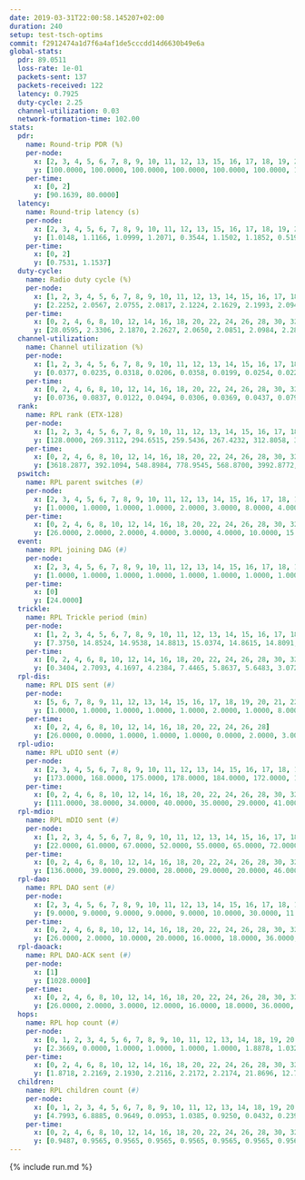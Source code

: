 ```yaml
---
date: 2019-03-31T22:00:58.145207+02:00
duration: 240
setup: test-tsch-optims
commit: f2912474a1d7f6a4af1de5cccdd14d6630b49e6a
global-stats:
  pdr: 89.0511
  loss-rate: 1e-01
  packets-sent: 137
  packets-received: 122
  latency: 0.7925
  duty-cycle: 2.25
  channel-utilization: 0.03
  network-formation-time: 102.00
stats:
  pdr:
    name: Round-trip PDR (%)
    per-node:
      x: [2, 3, 4, 5, 6, 7, 8, 9, 10, 11, 12, 13, 15, 16, 17, 18, 19, 20, 21, 22, 23, 24, 25]
      y: [100.0000, 100.0000, 100.0000, 100.0000, 100.0000, 100.0000, 100.0000, 100.0000, 100.0000, 100.0000, 100.0000, 100.0000, 0.0000, 0.0000, 0.0000, 100.0000, 100.0000, 100.0000, 100.0000, 100.0000, 100.0000, 100.0000, 100.0000]
    per-time:
      x: [0, 2]
      y: [90.1639, 80.0000]
  latency:
    name: Round-trip latency (s)
    per-node:
      x: [2, 3, 4, 5, 6, 7, 8, 9, 10, 11, 12, 13, 15, 16, 17, 18, 19, 20, 21, 22, 23, 24, 25]
      y: [1.0148, 1.1166, 1.0999, 1.2071, 0.3544, 1.1502, 1.1852, 0.5192, 1.1255, 0.2750, 0.2554, 0.4864, nan, nan, nan, 0.2647, 0.5178, 0.7657, 0.7874, 0.5771, 1.1073, 1.0863, 0.4440]
    per-time:
      x: [0, 2]
      y: [0.7531, 1.1537]
  duty-cycle:
    name: Radio duty cycle (%)
    per-node:
      x: [1, 2, 3, 4, 5, 6, 7, 8, 9, 10, 11, 12, 13, 14, 15, 16, 17, 18, 19, 20, 21, 22, 23, 24, 25]
      y: [2.2252, 2.0567, 2.0755, 2.0817, 2.1224, 2.1629, 2.1993, 2.0945, 2.2343, 2.0953, 2.2097, 2.2374, 2.2654, 2.3937, 2.1130, 2.0781, 2.2883, 2.3359, 2.3573, 2.3804, 2.3757, 2.3752, 2.5667, 2.4742, 2.4813]
    per-time:
      x: [0, 2, 4, 6, 8, 10, 12, 14, 16, 18, 20, 22, 24, 26, 28, 30, 32, 34, 36, 38, 40, 42, 44, 46, 48, 50, 52, 54, 56, 58, 60, 62, 64, 66, 68, 70, 72, 74, 76, 78, 80, 82, 84, 86, 88, 90, 92, 94, 96, 98, 100, 102, 104, 106, 108, 110, 112, 114, 116, 118, 120, 122, 124, 126, 128, 130, 132, 134, 136, 138, 140, 142, 144, 146, 148, 150, 152, 154, 156, 158, 160, 162, 164, 166, 168, 170, 172, 174, 176, 178, 180, 182, 184, 186, 188, 190, 192, 194, 196, 198, 200, 202, 204, 206, 208, 210, 212, 214, 216, 218, 220, 222, 224, 226, 228, 230, 232, 234, 236, 238]
      y: [28.0595, 2.3306, 2.1870, 2.2627, 2.0650, 2.0851, 2.0984, 2.2837, 2.2501, 2.2535, 2.3167, 2.3046, 2.3126, 2.3400, 2.3724, 2.0703, 2.0203, 1.9982, 2.0099, 2.0038, 2.0020, 2.0025, 2.0072, 1.9959, 1.9925, 1.9929, 2.0008, 1.9962, 2.0109, 2.0218, 2.0043, 1.9981, 1.9947, 1.9911, 1.9952, 1.9895, 2.0009, 2.0037, 1.9993, 1.9970, 2.0020, 1.9947, 2.0109, 2.0146, 1.9954, 2.0162, 2.0015, 1.9985, 2.0044, 1.9951, 1.9988, 1.9964, 1.9952, 1.9942, 2.0033, 2.0102, 2.0056, 2.0084, 1.9956, 2.0004, 2.0074, 1.9990, 1.9947, 1.9983, 2.0005, 2.0062, 1.9975, 2.0065, 1.9986, 2.0030, 1.9979, 2.0042, 2.0103, 2.0016, 2.0080, 1.9980, 1.9927, 2.0013, 1.9977, 1.9927, 2.0082, 2.0022, 2.0108, 1.9985, 1.9933, 1.9988, 1.9974, 1.9931, 1.9967, 2.0029, 2.0000, 2.0071, 2.0042, 1.9950, 2.0053, 2.0090, 1.9948, 1.9973, 2.0019, 2.0005, 2.0083, 2.0003, 2.0012, 1.9980, 1.9992, 2.0064, 2.0010, 2.0012, 2.0009, 2.0070, 2.0004, 1.9930, 2.0022, 2.0087, 1.9985, 2.0004, 2.0036, 2.0022, 1.9991, 1.9957]
  channel-utilization:
    name: Channel utilization (%)
    per-node:
      x: [1, 2, 3, 4, 5, 6, 7, 8, 9, 10, 11, 12, 13, 14, 15, 16, 17, 18, 19, 20, 21, 22, 23, 24, 25]
      y: [0.0377, 0.0235, 0.0318, 0.0206, 0.0358, 0.0199, 0.0254, 0.0226, 0.0210, 0.0230, 0.0200, 0.0237, 0.0228, 0.0230, 0.0333, 0.0229, 0.0446, 0.0266, 0.0228, 0.0314, 0.0260, 0.0257, 0.0252, 0.0224, 0.0211]
    per-time:
      x: [0, 2, 4, 6, 8, 10, 12, 14, 16, 18, 20, 22, 24, 26, 28, 30, 32, 34, 36, 38, 40, 42, 44, 46, 48, 50, 52, 54, 56, 58, 60, 62, 64, 66, 68, 70, 72, 74, 76, 78, 80, 82, 84, 86, 88, 90, 92, 94, 96, 98, 100, 102, 104, 106, 108, 110, 112, 114, 116, 118, 120, 122, 124, 126, 128, 130, 132, 134, 136, 138, 140, 142, 144, 146, 148, 150, 152, 154, 156, 158, 160, 162, 164, 166, 168, 170, 172, 174, 176, 178, 180, 182, 184, 186, 188, 190, 192, 194, 196, 198, 200, 202, 204, 206, 208, 210, 212, 214, 216, 218, 220, 222, 224, 226, 228, 230, 232, 234, 236, 238]
      y: [0.0736, 0.0837, 0.0122, 0.0494, 0.0306, 0.0369, 0.0437, 0.0797, 0.0737, 0.0776, 0.0924, 0.0879, 0.0893, 0.0995, 0.1128, 0.0317, 0.0201, 0.0180, 0.0184, 0.0207, 0.0205, 0.0181, 0.0188, 0.0171, 0.0172, 0.0171, 0.0192, 0.0177, 0.0238, 0.0243, 0.0203, 0.0177, 0.0174, 0.0167, 0.0184, 0.0173, 0.0196, 0.0198, 0.0180, 0.0175, 0.0190, 0.0179, 0.0230, 0.0234, 0.0186, 0.0235, 0.0184, 0.0173, 0.0186, 0.0182, 0.0192, 0.0187, 0.0179, 0.0172, 0.0196, 0.0221, 0.0199, 0.0217, 0.0178, 0.0199, 0.0216, 0.0198, 0.0177, 0.0177, 0.0188, 0.0197, 0.0176, 0.0204, 0.0192, 0.0206, 0.0185, 0.0202, 0.0223, 0.0186, 0.0203, 0.0183, 0.0177, 0.0202, 0.0193, 0.0171, 0.0193, 0.0195, 0.0208, 0.0189, 0.0184, 0.0195, 0.0188, 0.0172, 0.0183, 0.0189, 0.0187, 0.0209, 0.0189, 0.0178, 0.0209, 0.0234, 0.0184, 0.0187, 0.0176, 0.0185, 0.0204, 0.0196, 0.0201, 0.0186, 0.0200, 0.0212, 0.0194, 0.0179, 0.0189, 0.0203, 0.0185, 0.0180, 0.0204, 0.0227, 0.0186, 0.0184, 0.0195, 0.0188, 0.0188, 0.0180]
  rank:
    name: RPL rank (ETX-128)
    per-node:
      x: [1, 2, 3, 4, 5, 6, 7, 8, 9, 10, 11, 12, 13, 14, 15, 16, 17, 18, 19, 20, 21, 22, 23, 24, 25]
      y: [128.0000, 269.3112, 294.6515, 259.5436, 267.4232, 312.8058, 343.1811, 1711.3016, 472.3975, 392.8279, 520.2346, 434.5309, 5340.8662, 8487.5377, 1018.7224, 6937.3401, 492.3943, 655.7016, 693.4291, 937.2355, 2279.7205, 7353.8803, 9973.0411, 821.8629, 830.9516]
    per-time:
      x: [0, 2, 4, 6, 8, 10, 12, 14, 16, 18, 20, 22, 24, 26, 28, 30, 32, 34, 36, 38, 40, 42, 44, 46, 48, 50, 52, 54, 56, 58, 60, 62, 64, 66, 68, 70, 72, 74, 76, 78, 80, 82, 84, 86, 88, 90, 92, 94, 96, 98, 100, 102, 104, 106, 108, 110, 112, 114, 116, 118, 120, 122, 124, 126, 128, 130, 132, 134, 136, 138, 140, 142, 144, 146, 148, 150, 152, 154, 156, 158, 160, 162, 164, 166, 168, 170, 172, 174, 176, 178, 180, 182, 184, 186, 188, 190, 192, 194, 196, 198, 200, 202, 204, 206, 208, 210, 212, 214, 216, 218, 220, 222, 224, 226, 228, 230, 232, 234, 236, 238]
      y: [3618.2877, 392.1094, 548.8984, 778.9545, 568.8700, 3992.8772, 8577.4308, 15223.2625, 14202.6420, 13587.3294, 15955.1398, 14518.2976, 15526.6092, 15836.9149, 17529.1461, 695.5800, 679.2800, 675.2800, 666.3600, 666.7818, 628.3000, 627.5882, 612.7800, 603.1600, 602.8400, 604.1200, 614.4902, 604.6600, 606.3400, 607.2941, 608.0980, 601.0600, 598.8800, 597.3600, 597.0000, 598.7000, 590.8077, 592.0200, 587.4200, 573.8200, 569.8800, 575.9412, 565.2549, 557.2941, 564.8627, 554.6538, 541.0000, 539.6800, 527.9000, 519.1569, 519.0588, 509.5000, 508.1373, 511.1176, 501.2941, 494.1509, 482.2000, 480.5600, 477.2157, 467.4038, 467.0385, 459.4615, 453.9600, 453.5800, 453.2400, 452.1400, 450.7200, 450.5294, 458.8269, 448.7200, 451.4118, 452.8431, 447.8654, 449.3400, 449.6667, 451.4400, 453.2400, 455.4340, 446.2353, 443.9600, 446.4510, 442.7843, 438.1800, 439.7200, 439.4400, 439.4400, 438.3200, 439.7647, 438.3800, 445.0784, 450.0600, 449.4000, 449.4600, 449.1200, 453.4630, 448.1731, 447.9412, 446.6000, 452.5000, 457.0800, 459.4510, 456.7400, 454.6078, 463.6604, 450.8800, 452.5000, 449.3000, 457.4600, 460.5490, 460.2200, 459.9216, 462.7400, 474.6182, 457.6600, 455.1400, 451.6275, 447.6800, 448.6471, 446.8400, 451.5400]
  pswitch:
    name: RPL parent switches (#)
    per-node:
      x: [2, 3, 4, 5, 6, 7, 8, 9, 10, 11, 12, 13, 14, 15, 16, 17, 18, 19, 20, 21, 22, 23, 24, 25]
      y: [1.0000, 1.0000, 1.0000, 1.0000, 2.0000, 3.0000, 8.0000, 4.0000, 4.0000, 3.0000, 3.0000, 24.0000, 37.0000, 4.0000, 31.0000, 6.0000, 8.0000, 7.0000, 2.0000, 11.0000, 41.0000, 57.0000, 9.0000, 9.0000]
    per-time:
      x: [0, 2, 4, 6, 8, 10, 12, 14, 16, 18, 20, 22, 24, 26, 28, 30, 32, 34, 36, 38, 40, 42, 44, 46, 48, 50, 52, 54, 56, 58, 60, 62, 64, 66, 68, 70, 72, 74, 76, 78, 80, 82, 84, 86, 88, 90, 92, 94, 96, 98, 100, 102, 104, 106, 108, 110, 112, 114, 116, 118, 120, 122, 124, 126, 128, 130, 132, 134, 136, 138, 140, 142, 144, 146, 148, 150, 152, 154, 156, 158, 160, 162, 164, 166, 168, 170, 172, 174, 176, 178, 180, 182, 184, 186, 188, 190, 192, 194, 196, 198, 200, 202, 204, 206, 208, 210, 212, 214, 216, 218, 220, 222, 224, 226, 228, 230, 232, 234, 236]
      y: [26.0000, 2.0000, 2.0000, 4.0000, 3.0000, 4.0000, 10.0000, 15.0000, 16.0000, 19.0000, 22.0000, 17.0000, 20.0000, 23.0000, 23.0000, 0.0000, 0.0000, 0.0000, 0.0000, 5.0000, 0.0000, 1.0000, 0.0000, 0.0000, 0.0000, 0.0000, 1.0000, 0.0000, 0.0000, 1.0000, 1.0000, 0.0000, 0.0000, 0.0000, 0.0000, 0.0000, 2.0000, 0.0000, 0.0000, 0.0000, 0.0000, 1.0000, 1.0000, 1.0000, 1.0000, 2.0000, 0.0000, 0.0000, 0.0000, 1.0000, 1.0000, 0.0000, 1.0000, 1.0000, 1.0000, 3.0000, 0.0000, 0.0000, 1.0000, 2.0000, 2.0000, 2.0000, 0.0000, 0.0000, 0.0000, 0.0000, 0.0000, 1.0000, 2.0000, 0.0000, 1.0000, 1.0000, 2.0000, 0.0000, 1.0000, 0.0000, 0.0000, 3.0000, 1.0000, 0.0000, 1.0000, 1.0000, 0.0000, 0.0000, 0.0000, 0.0000, 0.0000, 1.0000, 0.0000, 1.0000, 0.0000, 0.0000, 0.0000, 0.0000, 4.0000, 2.0000, 1.0000, 0.0000, 0.0000, 0.0000, 1.0000, 0.0000, 1.0000, 3.0000, 0.0000, 2.0000, 0.0000, 0.0000, 1.0000, 0.0000, 1.0000, 0.0000, 5.0000, 0.0000, 0.0000, 1.0000, 0.0000, 1.0000, 0.0000]
  event:
    name: RPL joining DAG (#)
    per-node:
      x: [2, 3, 4, 5, 6, 7, 8, 9, 10, 11, 12, 13, 14, 15, 16, 17, 18, 19, 20, 21, 22, 23, 24, 25]
      y: [1.0000, 1.0000, 1.0000, 1.0000, 1.0000, 1.0000, 1.0000, 1.0000, 1.0000, 1.0000, 1.0000, 1.0000, 1.0000, 1.0000, 1.0000, 1.0000, 1.0000, 1.0000, 1.0000, 1.0000, 1.0000, 1.0000, 1.0000, 1.0000]
    per-time:
      x: [0]
      y: [24.0000]
  trickle:
    name: RPL Trickle period (min)
    per-node:
      x: [1, 2, 3, 4, 5, 6, 7, 8, 9, 10, 11, 12, 13, 14, 15, 16, 17, 18, 19, 20, 21, 22, 23, 24, 25]
      y: [7.3750, 14.8524, 14.9538, 14.8813, 15.0374, 14.8615, 14.8091, 14.3355, 14.8497, 15.0299, 14.8347, 14.8212, 12.5817, 13.9698, 14.5010, 14.1197, 14.8322, 14.6644, 14.6315, 14.6421, 14.1712, 11.7900, 11.2103, 14.7335, 14.8653]
    per-time:
      x: [0, 2, 4, 6, 8, 10, 12, 14, 16, 18, 20, 22, 24, 26, 28, 30, 32, 34, 36, 38, 40, 42, 44, 46, 48, 50, 52, 54, 56, 58, 60, 62, 64, 66, 68, 70, 72, 74, 76, 78, 80, 82, 84, 86, 88, 90, 92, 94, 96, 98, 100, 102, 104, 106, 108, 110, 112, 114, 116, 118, 120, 122, 124, 126, 128, 130, 132, 134, 136, 138, 140, 142, 144, 146, 148, 150, 152, 154, 156, 158, 160, 162, 164, 166, 168, 170, 172, 174, 176, 178, 180, 182, 184, 186, 188, 190, 192, 194, 196, 198, 200, 202, 204, 206, 208, 210, 212, 214, 216, 218, 220, 222, 224, 226, 228, 230, 232, 234, 236, 238]
      y: [0.3404, 2.7093, 4.1697, 4.2384, 7.4465, 5.8637, 5.6483, 3.0720, 2.9633, 3.2776, 2.9846, 2.7323, 2.8036, 2.9268, 2.4660, 2.4467, 3.8448, 5.0681, 6.2041, 9.0559, 9.0877, 9.2521, 10.1362, 16.9520, 17.4763, 17.4763, 17.4763, 17.4763, 17.4763, 17.4763, 17.4763, 17.4763, 17.4763, 17.4763, 17.4763, 17.4763, 17.4763, 17.4763, 17.4763, 17.4763, 17.4763, 17.4763, 17.4763, 17.4763, 17.4763, 17.4763, 17.4763, 17.4763, 17.4763, 17.4763, 17.4763, 17.4763, 17.4763, 17.4763, 17.4763, 17.4763, 17.4763, 17.4763, 17.4763, 17.4763, 17.4763, 17.4763, 17.4763, 17.4763, 17.4763, 17.4763, 17.4763, 17.4763, 17.4763, 17.4763, 17.4763, 17.4763, 17.4763, 17.4763, 17.4763, 17.4763, 17.4763, 17.4763, 17.4763, 17.4763, 17.4763, 17.4763, 17.4763, 17.4763, 17.4763, 17.4763, 17.4763, 17.4763, 17.4763, 17.4763, 17.4763, 17.4763, 17.4763, 17.4763, 17.4763, 17.4763, 17.4763, 17.4763, 17.4763, 17.4763, 17.4763, 17.4763, 17.4763, 17.4763, 17.4763, 17.4763, 17.4763, 17.4763, 17.4763, 17.4763, 17.4763, 17.4763, 17.4763, 17.4763, 17.4763, 17.4763, 17.4763, 17.4763, 17.4763, 17.4763]
  rpl-dis:
    name: RPL DIS sent (#)
    per-node:
      x: [5, 6, 7, 8, 9, 11, 12, 13, 14, 15, 16, 17, 18, 19, 20, 21, 22, 23, 24, 25]
      y: [1.0000, 1.0000, 1.0000, 1.0000, 1.0000, 2.0000, 1.0000, 8.0000, 10.0000, 1.0000, 9.0000, 1.0000, 1.0000, 1.0000, 1.0000, 3.0000, 4.0000, 12.0000, 2.0000, 1.0000]
    per-time:
      x: [0, 2, 4, 6, 8, 10, 12, 14, 16, 18, 20, 22, 24, 26, 28]
      y: [26.0000, 0.0000, 1.0000, 1.0000, 1.0000, 0.0000, 2.0000, 3.0000, 2.0000, 3.0000, 4.0000, 5.0000, 6.0000, 5.0000, 3.0000]
  rpl-udio:
    name: RPL uDIO sent (#)
    per-node:
      x: [2, 3, 4, 5, 6, 7, 8, 9, 10, 11, 12, 13, 14, 15, 16, 17, 18, 19, 20, 21, 22, 23, 24, 25]
      y: [173.0000, 168.0000, 175.0000, 178.0000, 184.0000, 172.0000, 182.0000, 171.0000, 173.0000, 178.0000, 168.0000, 224.0000, 227.0000, 172.0000, 228.0000, 164.0000, 169.0000, 165.0000, 165.0000, 184.0000, 185.0000, 180.0000, 171.0000, 168.0000]
    per-time:
      x: [0, 2, 4, 6, 8, 10, 12, 14, 16, 18, 20, 22, 24, 26, 28, 30, 32, 34, 36, 38, 40, 42, 44, 46, 48, 50, 52, 54, 56, 58, 60, 62, 64, 66, 68, 70, 72, 74, 76, 78, 80, 82, 84, 86, 88, 90, 92, 94, 96, 98, 100, 102, 104, 106, 108, 110, 112, 114, 116, 118, 120, 122, 124, 126, 128, 130, 132, 134, 136, 138, 140, 142, 144, 146, 148, 150, 152, 154, 156, 158, 160, 162, 164, 166, 168, 170, 172, 174, 176, 178, 180, 182, 184, 186, 188, 190, 192, 194, 196, 198, 200, 202, 204, 206, 208, 210, 212, 214, 216, 218, 220, 222, 224, 226, 228, 230, 232, 234, 236, 238, 240]
      y: [111.0000, 38.0000, 34.0000, 40.0000, 35.0000, 29.0000, 41.0000, 49.0000, 55.0000, 57.0000, 49.0000, 58.0000, 47.0000, 61.0000, 59.0000, 31.0000, 33.0000, 33.0000, 29.0000, 36.0000, 33.0000, 32.0000, 38.0000, 33.0000, 32.0000, 40.0000, 27.0000, 34.0000, 31.0000, 37.0000, 35.0000, 34.0000, 29.0000, 31.0000, 30.0000, 31.0000, 34.0000, 41.0000, 35.0000, 38.0000, 32.0000, 32.0000, 40.0000, 33.0000, 33.0000, 38.0000, 32.0000, 35.0000, 27.0000, 29.0000, 41.0000, 35.0000, 35.0000, 32.0000, 33.0000, 32.0000, 35.0000, 34.0000, 28.0000, 28.0000, 40.0000, 32.0000, 32.0000, 33.0000, 33.0000, 37.0000, 34.0000, 45.0000, 33.0000, 31.0000, 29.0000, 29.0000, 38.0000, 35.0000, 45.0000, 28.0000, 34.0000, 35.0000, 35.0000, 30.0000, 36.0000, 28.0000, 46.0000, 32.0000, 36.0000, 30.0000, 31.0000, 28.0000, 35.0000, 35.0000, 34.0000, 37.0000, 29.0000, 37.0000, 32.0000, 33.0000, 33.0000, 45.0000, 32.0000, 31.0000, 36.0000, 36.0000, 34.0000, 28.0000, 39.0000, 38.0000, 35.0000, 33.0000, 29.0000, 37.0000, 34.0000, 33.0000, 45.0000, 31.0000, 34.0000, 33.0000, 33.0000, 33.0000, 38.0000, 33.0000, 0.0000]
  rpl-mdio:
    name: RPL mDIO sent (#)
    per-node:
      x: [1, 2, 3, 4, 5, 6, 7, 8, 9, 10, 11, 12, 13, 14, 15, 16, 17, 18, 19, 20, 21, 22, 23, 24, 25]
      y: [22.0000, 61.0000, 67.0000, 52.0000, 55.0000, 65.0000, 72.0000, 69.0000, 73.0000, 60.0000, 70.0000, 84.0000, 44.0000, 26.0000, 92.0000, 28.0000, 86.0000, 94.0000, 104.0000, 91.0000, 94.0000, 47.0000, 25.0000, 69.0000, 64.0000]
    per-time:
      x: [0, 2, 4, 6, 8, 10, 12, 14, 16, 18, 20, 22, 24, 26, 28, 30, 32, 34, 36, 38, 40, 42, 44, 46, 48, 50, 52, 54, 56, 58, 60, 62, 64, 66, 68, 70, 72, 74, 76, 78, 80, 82, 84, 86, 88, 90, 92, 94, 96, 98, 100, 102, 104, 106, 108, 110, 112, 114, 116, 118, 120, 122, 124, 126, 128, 130, 132, 134, 136, 138, 140, 142, 144, 146, 148, 150, 152, 154, 156, 158, 160, 162, 164, 166, 168, 170, 172, 174, 176, 178, 180, 182, 184, 186, 188, 190, 192, 194, 196, 198, 200, 202, 204, 206, 208, 210, 212, 214, 216, 218, 220, 222, 224, 226, 228, 230, 232, 234, 236, 238]
      y: [136.0000, 39.0000, 29.0000, 28.0000, 29.0000, 20.0000, 46.0000, 126.0000, 72.0000, 79.0000, 134.0000, 130.0000, 131.0000, 121.0000, 106.0000, 41.0000, 23.0000, 7.0000, 17.0000, 1.0000, 0.0000, 8.0000, 11.0000, 5.0000, 0.0000, 0.0000, 0.0000, 2.0000, 5.0000, 6.0000, 5.0000, 5.0000, 1.0000, 1.0000, 0.0000, 1.0000, 1.0000, 5.0000, 5.0000, 5.0000, 7.0000, 0.0000, 1.0000, 0.0000, 1.0000, 5.0000, 6.0000, 6.0000, 6.0000, 0.0000, 0.0000, 1.0000, 1.0000, 1.0000, 7.0000, 5.0000, 4.0000, 5.0000, 1.0000, 1.0000, 0.0000, 1.0000, 2.0000, 8.0000, 4.0000, 6.0000, 3.0000, 0.0000, 0.0000, 1.0000, 1.0000, 3.0000, 8.0000, 5.0000, 5.0000, 2.0000, 0.0000, 1.0000, 0.0000, 1.0000, 8.0000, 8.0000, 5.0000, 3.0000, 0.0000, 0.0000, 0.0000, 0.0000, 2.0000, 6.0000, 2.0000, 5.0000, 8.0000, 2.0000, 0.0000, 0.0000, 0.0000, 0.0000, 10.0000, 7.0000, 5.0000, 2.0000, 0.0000, 1.0000, 0.0000, 1.0000, 4.0000, 7.0000, 1.0000, 6.0000, 5.0000, 0.0000, 1.0000, 0.0000, 1.0000, 8.0000, 4.0000, 6.0000, 5.0000, 1.0000]
  rpl-dao:
    name: RPL DAO sent (#)
    per-node:
      x: [2, 3, 4, 5, 6, 7, 8, 9, 10, 11, 12, 13, 14, 15, 16, 17, 18, 19, 20, 21, 22, 23, 24, 25]
      y: [9.0000, 9.0000, 9.0000, 9.0000, 9.0000, 10.0000, 30.0000, 11.0000, 10.0000, 10.0000, 11.0000, 112.0000, 158.0000, 15.0000, 139.0000, 14.0000, 12.0000, 12.0000, 9.0000, 27.0000, 157.0000, 243.0000, 15.0000, 13.0000]
    per-time:
      x: [0, 2, 4, 6, 8, 10, 12, 14, 16, 18, 20, 22, 24, 26, 28, 30, 32, 34, 36, 38, 40, 42, 44, 46, 48, 50, 52, 54, 56, 58, 60, 62, 64, 66, 68, 70, 72, 74, 76, 78, 80, 82, 84, 86, 88, 90, 92, 94, 96, 98, 100, 102, 104, 106, 108, 110, 112, 114, 116, 118, 120, 122, 124, 126, 128, 130, 132, 134, 136, 138, 140, 142, 144, 146, 148, 150, 152, 154, 156, 158, 160, 162, 164, 166, 168, 170, 172, 174, 176, 178, 180, 182, 184, 186, 188, 190, 192, 194, 196, 198, 200, 202, 204, 206, 208, 210, 212, 214, 216, 218, 220, 222, 224, 226, 228, 230, 232, 234, 236, 238]
      y: [26.0000, 2.0000, 10.0000, 20.0000, 16.0000, 18.0000, 36.0000, 75.0000, 78.0000, 85.0000, 97.0000, 85.0000, 95.0000, 107.0000, 103.0000, 1.0000, 0.0000, 0.0000, 0.0000, 5.0000, 0.0000, 1.0000, 0.0000, 0.0000, 0.0000, 0.0000, 1.0000, 0.0000, 13.0000, 5.0000, 2.0000, 0.0000, 0.0000, 2.0000, 1.0000, 1.0000, 2.0000, 0.0000, 0.0000, 0.0000, 1.0000, 1.0000, 9.0000, 7.0000, 2.0000, 3.0000, 0.0000, 0.0000, 1.0000, 1.0000, 2.0000, 1.0000, 1.0000, 1.0000, 1.0000, 3.0000, 6.0000, 5.0000, 1.0000, 4.0000, 2.0000, 2.0000, 0.0000, 1.0000, 0.0000, 2.0000, 1.0000, 1.0000, 3.0000, 2.0000, 5.0000, 4.0000, 3.0000, 2.0000, 2.0000, 0.0000, 0.0000, 3.0000, 1.0000, 2.0000, 1.0000, 1.0000, 2.0000, 0.0000, 2.0000, 5.0000, 3.0000, 4.0000, 1.0000, 1.0000, 0.0000, 2.0000, 2.0000, 2.0000, 5.0000, 2.0000, 1.0000, 0.0000, 0.0000, 4.0000, 5.0000, 2.0000, 3.0000, 3.0000, 0.0000, 3.0000, 2.0000, 0.0000, 5.0000, 0.0000, 1.0000, 0.0000, 5.0000, 3.0000, 4.0000, 1.0000, 2.0000, 2.0000, 0.0000, 1.0000]
  rpl-daoack:
    name: RPL DAO-ACK sent (#)
    per-node:
      x: [1]
      y: [1028.0000]
    per-time:
      x: [0, 2, 4, 6, 8, 10, 12, 14, 16, 18, 20, 22, 24, 26, 28, 30, 32, 34, 36, 38, 40, 42, 44, 46, 48, 50, 52, 54, 56, 58, 60, 62, 64, 66, 68, 70, 72, 74, 76, 78, 80, 82, 84, 86, 88, 90, 92, 94, 96, 98, 100, 102, 104, 106, 108, 110, 112, 114, 116, 118, 120, 122, 124, 126, 128, 130, 132, 134, 136, 138, 140, 142, 144, 146, 148, 150, 152, 154, 156, 158, 160, 162, 164, 166, 168, 170, 172, 174, 176, 178, 180, 182, 184, 186, 188, 190, 192, 194, 196, 198, 200, 202, 204, 206, 208, 210, 212, 214, 216, 218, 220, 222, 224, 226, 228, 230, 232, 234, 236, 238]
      y: [26.0000, 2.0000, 3.0000, 12.0000, 16.0000, 18.0000, 36.0000, 74.0000, 78.0000, 81.0000, 95.0000, 86.0000, 94.0000, 105.0000, 102.0000, 1.0000, 0.0000, 0.0000, 0.0000, 5.0000, 0.0000, 1.0000, 0.0000, 0.0000, 0.0000, 0.0000, 1.0000, 0.0000, 14.0000, 4.0000, 2.0000, 0.0000, 0.0000, 2.0000, 1.0000, 1.0000, 2.0000, 0.0000, 0.0000, 0.0000, 1.0000, 1.0000, 10.0000, 6.0000, 2.0000, 3.0000, 0.0000, 0.0000, 1.0000, 1.0000, 2.0000, 1.0000, 1.0000, 1.0000, 1.0000, 3.0000, 6.0000, 5.0000, 1.0000, 4.0000, 2.0000, 2.0000, 0.0000, 1.0000, 0.0000, 2.0000, 1.0000, 1.0000, 3.0000, 2.0000, 5.0000, 4.0000, 3.0000, 2.0000, 2.0000, 0.0000, 0.0000, 3.0000, 1.0000, 2.0000, 1.0000, 1.0000, 2.0000, 0.0000, 2.0000, 5.0000, 3.0000, 4.0000, 1.0000, 1.0000, 0.0000, 2.0000, 2.0000, 2.0000, 5.0000, 2.0000, 1.0000, 0.0000, 0.0000, 4.0000, 5.0000, 2.0000, 3.0000, 3.0000, 0.0000, 3.0000, 2.0000, 0.0000, 5.0000, 0.0000, 1.0000, 0.0000, 5.0000, 3.0000, 4.0000, 1.0000, 2.0000, 2.0000, 0.0000, 1.0000]
  hops:
    name: RPL hop count (#)
    per-node:
      x: [0, 1, 2, 3, 4, 5, 6, 7, 8, 9, 10, 11, 12, 13, 14, 18, 19, 20, 21, 22, 23, 24, 25]
      y: [2.3669, 0.0000, 1.0000, 1.0000, 1.0000, 1.0000, 1.8878, 1.0324, 1.1439, 2.0000, 1.0473, 2.0716, 2.0000, 2.2027, 3.2272, 3.3597, 3.3574, 3.3597, 4.2508, 3.5041, 5.0412, 4.3523, 4.3523]
    per-time:
      x: [0, 2, 4, 6, 8, 10, 12, 14, 16, 18, 20, 22, 24, 26, 28, 30, 32, 34, 36, 38, 40, 42, 44, 46, 48, 50, 52, 54, 56, 58, 60, 62, 64, 66, 68, 70, 72, 74, 76, 78, 80, 82, 84, 86, 88, 90, 92, 94, 96, 98, 100, 102, 104, 106, 108, 110, 112, 114, 116, 118, 120, 122, 124, 126, 128, 130, 132, 134, 136, 138, 140, 142, 144, 146, 148, 150, 152, 154, 156, 158, 160, 162, 164, 166, 168, 170, 172, 174, 176, 178, 180, 182, 184, 186, 188, 190, 192, 194, 196, 198, 200, 202, 204, 206, 208, 210, 212, 214, 216, 218, 220, 222, 224, 226, 228, 230, 232, 234, 236, 238]
      y: [1.8718, 2.2169, 2.1930, 2.2116, 2.2172, 2.2174, 21.8696, 12.7174, 12.8043, 23.9783, 22.9130, 11.7609, 13.8913, 13.7174, 2.2826, 2.3043, 2.3043, 2.3043, 2.3043, 2.3261, 2.3478, 2.3478, 2.3478, 2.3478, 2.3478, 2.3478, 2.3478, 2.3478, 2.3478, 2.3478, 2.3478, 2.3478, 2.3478, 2.3478, 2.3478, 2.3478, 2.3261, 2.3043, 2.3043, 2.3043, 2.3043, 2.3043, 2.3043, 2.2609, 2.1957, 2.1739, 2.1739, 2.1739, 2.1739, 2.1739, 2.1739, 2.1739, 2.1739, 2.1739, 2.1739, 2.1739, 2.1739, 2.1739, 2.1739, 2.2174, 2.2174, 2.2174, 2.2174, 2.2174, 2.2174, 2.2174, 2.2174, 2.2391, 2.2609, 2.2609, 2.2609, 2.2609, 2.2609, 2.2609, 2.2609, 2.2609, 2.2609, 2.2609, 2.2609, 2.2609, 2.2609, 2.2609, 2.2609, 2.2609, 2.2609, 2.2609, 2.2609, 2.2609, 2.2609, 2.2609, 2.2609, 2.2609, 2.2609, 2.2609, 2.2609, 2.2609, 2.2609, 2.2609, 2.2609, 2.2609, 2.2609, 2.2609, 2.2391, 2.2174, 2.2174, 2.2174, 2.2174, 2.2174, 2.2174, 2.2174, 2.2174, 2.2174, 2.1739, 2.1739, 2.1739, 2.1739, 2.1739, 2.1739, 2.1739, 2.1739]
  children:
    name: RPL children count (#)
    per-node:
      x: [0, 1, 2, 3, 4, 5, 6, 7, 8, 9, 10, 11, 12, 13, 14, 18, 19, 20, 21, 22, 23, 24, 25]
      y: [4.7993, 6.8885, 0.9649, 0.0953, 1.0385, 0.9250, 0.0432, 0.2392, 0.9230, 0.0547, 1.8696, 0.0000, 0.1020, 0.0068, 0.0000, 1.0811, 0.0182, 2.0548, 0.3644, 0.1635, 0.0000, 0.2265, 0.1393]
    per-time:
      x: [0, 2, 4, 6, 8, 10, 12, 14, 16, 18, 20, 22, 24, 26, 28, 30, 32, 34, 36, 38, 40, 42, 44, 46, 48, 50, 52, 54, 56, 58, 60, 62, 64, 66, 68, 70, 72, 74, 76, 78, 80, 82, 84, 86, 88, 90, 92, 94, 96, 98, 100, 102, 104, 106, 108, 110, 112, 114, 116, 118, 120, 122, 124, 126, 128, 130, 132, 134, 136, 138, 140, 142, 144, 146, 148, 150, 152, 154, 156, 158, 160, 162, 164, 166, 168, 170, 172, 174, 176, 178, 180, 182, 184, 186, 188, 190, 192, 194, 196, 198, 200, 202, 204, 206, 208, 210, 212, 214, 216, 218, 220, 222, 224, 226, 228, 230, 232, 234, 236, 238]
      y: [0.9487, 0.9565, 0.9565, 0.9565, 0.9565, 0.9565, 0.9565, 0.9565, 0.9565, 0.9565, 0.9565, 0.9565, 0.9565, 0.9565, 0.9565, 0.9565, 0.9565, 0.9565, 0.9565, 0.9565, 0.9565, 0.9565, 0.9565, 0.9565, 0.9565, 0.9565, 0.9565, 0.9565, 0.9565, 0.9565, 0.9565, 0.9565, 0.9565, 0.9565, 0.9565, 0.9565, 0.9565, 0.9565, 0.9565, 0.9565, 0.9565, 0.9565, 0.9565, 0.9565, 0.9565, 0.9565, 0.9565, 0.9565, 0.9565, 0.9565, 0.9565, 0.9565, 0.9565, 0.9565, 0.9565, 0.9565, 0.9565, 0.9565, 0.9565, 0.9565, 0.9565, 0.9565, 0.9565, 0.9565, 0.9565, 0.9565, 0.9565, 0.9565, 0.9565, 0.9565, 0.9565, 0.9565, 0.9565, 0.9565, 0.9565, 0.9565, 0.9565, 0.9565, 0.9565, 0.9565, 0.9565, 0.9565, 0.9565, 0.9565, 0.9565, 0.9565, 0.9565, 0.9565, 0.9565, 0.9565, 0.9565, 0.9565, 0.9565, 0.9565, 0.9565, 0.9565, 0.9565, 0.9565, 0.9565, 0.9565, 0.9565, 0.9565, 0.9565, 0.9565, 0.9565, 0.9565, 0.9565, 0.9565, 0.9565, 0.9565, 0.9565, 0.9565, 0.9565, 0.9565, 0.9565, 0.9565, 0.9565, 0.9565, 0.9565, 0.9565]
---
```


{% include run.md %}
